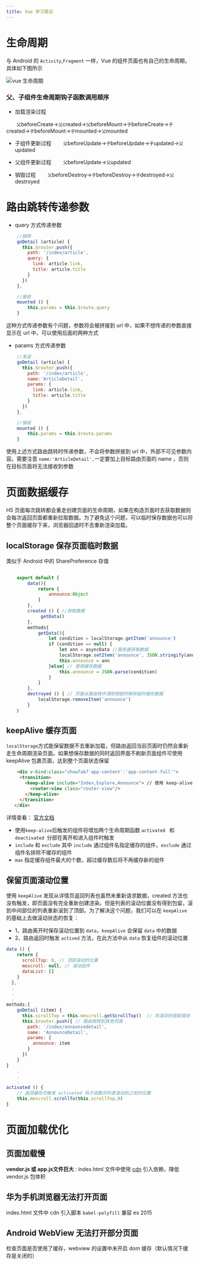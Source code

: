 ```yaml
---
title: Vue 学习笔记
---
```

# 生命周期
与 Android 的 `Activity`,`Fragment` 一样，Vue 的组件页面也有自己的生命周期，具体如下图所示

![vue 生命周期](https://cn.vuejs.org/images/lifecycle.png)

### 父、子组件生命周期钩子函数调用顺序
- 加载渲染过程

　　`父`beforeCreate->`父`created->`父`beforeMount->`子`beforeCreate->`子`created->`子`beforeMount->`子`mounted->`父`mounted

- 子组件更新过程
　　`父`beforeUpdate->`子`beforeUpdate->`子`updated->`父`updated

- 父组件更新过程
　　`父`beforeUpdate->`父`updated

- 销毁过程
　　`父`beforeDestroy->`子`beforeDestroy->`子`destroyed->`父`destroyed
# 路由跳转传递参数
- query 方式传递参数
```javascript
	//跳转
    goDetail (article) {
      this.$router.push({
        path: '/index/article',
        query: {
          link: article.link,
          title: article.title
        }
      })
    },
```

```javascript
	//接收
	mounted () {
    	this.params = this.$route.query
  	}
```
这种方式传递参数有个问题，参数将会被拼接到 url 中，如果不想传递的参数直接显示在 url 中，可以使用后面的两种方式

- params 方式传递参数
  
```javascript
	//发送
    goDetail (article) {
      this.$router.push({
        path: '/index/article',
        name:'ArticleDetail',
        params: {
          link: article.link,
          title: article.title
        }
      })
    },
```
```javascript
	//接收
	mounted () {
    	this.params = this.$route.params
  	}
```
 使用上述方式路由跳转时传递参数，不会将参数拼接到 url 中，外部不可见参数内容。需要注意 `name:'ArticleDetail',`一定要加上目标路由页面的 name ，否则在目标页面将无法接收到参数
 
 # 页面数据缓存
 H5 页面每次跳转都会重走创建页面的生命周期，如果在构造页面时去获取数据则会每次返回页面都重新拉取数据。为了避免这个问题，可以临时保存数据也可以将整个页面缓存下来，浏览器回退时不去重新渲染加载。
 
 ## localStorage 保存页面临时数据
 类似于 Android 中的 SharePreference 存值
```javascript
	
	export default {
		data(){
			return {
				announce:Object
			}
		},
		created () { //获取数据
	 		 getData() 
		},
		methods{
			getData(){
				let condition = localStorage.getItem('announce')
				if (condition == null) { 
					let ann = asyncData //服务器获取数据
        			localStorage.setItem('announce', JSON.stringify(ann))
        			this.announce = ann
      			}else{ // 使用缓存数据
					this.announce = JSON.parse(condition)
				}
			}
		},
		destroyed () { // 页面从路由栈中清除销毁时移除临时缓存数据
    		localStorage.removeItem('announce')
  		}
	｝
```

 ## keepAlive 缓存页面
 `localStorage`方式能保留数据不去重新加载，但路由返回当前页面时仍然会重新走生命周期渲染页面。如果想保存数据的同时返回界面不刷新页面组件可使用 keepAlive 包裹页面，达到整个页面状态保留
 
 ```html
     <div v-bind:class="showTab?'app-content':'app-content-full'">
      <transition>
        <keep-alive include="Index,Explore,Announce"> // 使用 keep-alive 包裹显示的内容
          <router-view class="router-view"/>
        </keep-alive>
      </transition>
    </div>
 ```
详情查看： [官方文档](https://cn.vuejs.org/v2/api/#keep-alive)
- 使用`keep-alive`后触发的组件将增加两个生命周期函数 `activated ` 和 `deactivated `分部在离开和进入组件时触发
- `include` 和 `exclude` 其中 `include` 通过组件名指定缓存的组件，`exclude` 通过组件名排除不缓存的组件 
- `max` 指定缓存组件最大的个数，超过缓存数后将不再缓存新的组件
 
 
 ## 保留页面滚动位置
 使用 `keepAlive` 发现从详情页返回列表也虽然未重新请求数据，created 方法也没有触发，即页面没有完全重新创建渲染。但是列表的滚动位置没有得到包留，滚到中间部位的列表重新滚到了顶部。为了解决这个问题，我们可以在 `keepAlive` 的基础上去做滚动状态的恢复：
 - 1、路由离开时保存滚动位置到 `data`，`keepAlive` 会保留 `data` 中的数据
 - 2、路由返回时触发 `actived` 方法，在此方法中从 `data` 恢复组件的滚动位置

```javascript
data () {
    return {
      scrollTop: 0, // 顶部滚动的位置
      mescroll: null, // 滚动组件
      dataList: []
    }
  },
  .
  .
  .
methods:{
	goDetail (item) {
      this.scrollTop = this.mescroll.getScrollTop()  // 将滚动的值赋值给 data 中的 scrollTop
      this.$router.push({ // 路由跳转到其他页面
        path: '/index/announcedetail',
        name: 'AnnounceDetail',
        params: {
          announce: item
        }
      })
    }
}
	.
	.
	.
activated () {
	// 返回缓存页触发 activated 钩子函数将列表滚动到之前的位置
    this.mescroll.scrollTo(this.scrollTop,0)
}
```
# 页面加载优化
## 页面加载慢

**vendor.js 或 app.js文件巨大** : index.html 文件中使用 [cdn](https://www.bootcdn.cn/all/) 引入依赖，降低 vendor.js 包体积

## 华为手机浏览器无法打开页面

index.html 文件中 cdn 引入脚本 `babel-polyfill` 兼容 es 2015

## Android WebView 无法打开部分页面

检查页面是否使用了缓存，webview 的设置中未开启 dom 缓存（默认情况下缓存是关闭的）
